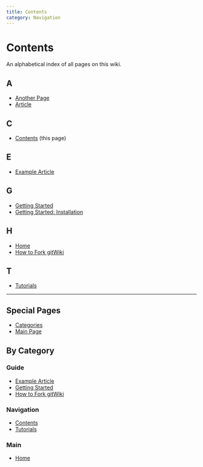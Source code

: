 ```yaml
---
title: Contents
category: Navigation
---
```


# Contents

An alphabetical index of all pages on this wiki.

## A

- [Another Page](/another-page)
- [Article](/article)

## C

- [Contents](/contents) (this page)

## E

- [Example Article](/example-article)

## G

- [Getting Started](/getting-started)
- [Getting Started: Installation](/getting-started/installation)

## H

- [Home](/)
- [How to Fork gitWiki](/how-to-fork)

## T

- [Tutorials](/tutorials)

---

## Special Pages

- [Categories](/categories)
- [Main Page](/)

## By Category

### Guide
- [Example Article](/example-article)
- [Getting Started](/getting-started)
- [How to Fork gitWiki](/how-to-fork)

### Navigation
- [Contents](/contents)
- [Tutorials](/tutorials)

### Main
- [Home](/)
